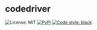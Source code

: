 # codedriver


![License: MIT](https://img.shields.io/github/license/joaompinto/codedriver?style=for-the-badge&color=%23007ec6)
[![PyPi](https://img.shields.io/pypi/v/codedriver.svg?style=for-the-badge&color=%23007ec6)](https://pypi.python.org/pypi/codedriver)
[![Code style: black](https://img.shields.io/badge/code%20style-black-000000.svg?style=for-the-badge)](https://github.com/ambv/black)

